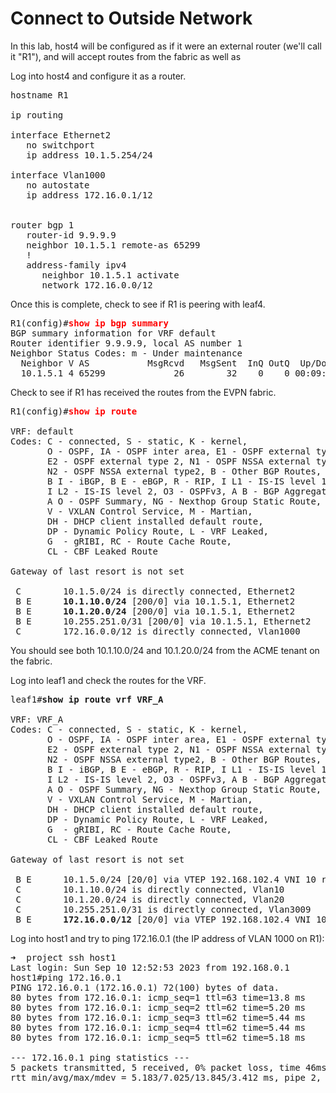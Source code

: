 # Connect to Outside Network

In this lab, host4 will be configured as if it were an external router (we'll call it "R1"), and will accept routes from the fabric as well as 


Log into host4 and configure it as a router. 

<pre>
hostname R1

ip routing

interface Ethernet2
   no switchport
   ip address 10.1.5.254/24

interface Vlan1000
   no autostate
   ip address 172.16.0.1/12


router bgp 1
   router-id 9.9.9.9
   neighbor 10.1.5.1 remote-as 65299
   !
   address-family ipv4
      neighbor 10.1.5.1 activate
      network 172.16.0.0/12
</pre>

Once this is complete, check to see if R1 is peering with leaf4. 

<pre>
R1(config)#<b><span style="color:red;">show ip bgp summary</span></b>
BGP summary information for VRF default
Router identifier 9.9.9.9, local AS number 1
Neighbor Status Codes: m - Under maintenance
  Neighbor V AS           MsgRcvd   MsgSent  InQ OutQ  Up/Down State   PfxRcd PfxAcc
  10.1.5.1 4 65299             26        32    0    0 00:09:21 Estab   5      5
</pre>

Check to see if R1 has received the routes from the EVPN fabric. 

<pre>
R1(config)#<b><span style="color:red;">show ip route</b></span>

VRF: default
Codes: C - connected, S - static, K - kernel, 
       O - OSPF, IA - OSPF inter area, E1 - OSPF external type 1,
       E2 - OSPF external type 2, N1 - OSPF NSSA external type 1,
       N2 - OSPF NSSA external type2, B - Other BGP Routes,
       B I - iBGP, B E - eBGP, R - RIP, I L1 - IS-IS level 1,
       I L2 - IS-IS level 2, O3 - OSPFv3, A B - BGP Aggregate,
       A O - OSPF Summary, NG - Nexthop Group Static Route,
       V - VXLAN Control Service, M - Martian,
       DH - DHCP client installed default route,
       DP - Dynamic Policy Route, L - VRF Leaked,
       G  - gRIBI, RC - Route Cache Route,
       CL - CBF Leaked Route

Gateway of last resort is not set

 C        10.1.5.0/24 is directly connected, Ethernet2
 B E      <b>10.1.10.0/24</b> [200/0] via 10.1.5.1, Ethernet2
 B E      <b>10.1.20.0/24</b> [200/0] via 10.1.5.1, Ethernet2
 B E      10.255.251.0/31 [200/0] via 10.1.5.1, Ethernet2
 C        172.16.0.0/12 is directly connected, Vlan1000
</pre>

You should see both 10.1.10.0/24 and 10.1.20.0/24 from the ACME tenant on the fabric. 

Log into leaf1 and check the routes for the VRF. 

<pre>
leaf1#<b>show ip route vrf VRF_A </b>

VRF: VRF_A
Codes: C - connected, S - static, K - kernel, 
       O - OSPF, IA - OSPF inter area, E1 - OSPF external type 1,
       E2 - OSPF external type 2, N1 - OSPF NSSA external type 1,
       N2 - OSPF NSSA external type2, B - Other BGP Routes,
       B I - iBGP, B E - eBGP, R - RIP, I L1 - IS-IS level 1,
       I L2 - IS-IS level 2, O3 - OSPFv3, A B - BGP Aggregate,
       A O - OSPF Summary, NG - Nexthop Group Static Route,
       V - VXLAN Control Service, M - Martian,
       DH - DHCP client installed default route,
       DP - Dynamic Policy Route, L - VRF Leaked,
       G  - gRIBI, RC - Route Cache Route,
       CL - CBF Leaked Route

Gateway of last resort is not set

 B E      10.1.5.0/24 [20/0] via VTEP 192.168.102.4 VNI 10 router-mac 00:1c:73:c4:c6:01 local-interface Vxlan1
 C        10.1.10.0/24 is directly connected, Vlan10
 C        10.1.20.0/24 is directly connected, Vlan20
 C        10.255.251.0/31 is directly connected, Vlan3009
 B E      <b>172.16.0.0/12</b> [20/0] via VTEP 192.168.102.4 VNI 10 router-mac 00:1c:73:c4:c6:01 local-interface Vxlan1
</pre>

Log into host1 and try to ping 172.16.0.1 (the IP address of VLAN 1000 on R1): 

<pre>
➜  project ssh host1
Last login: Sun Sep 10 12:52:53 2023 from 192.168.0.1
host1#ping 172.16.0.1
PING 172.16.0.1 (172.16.0.1) 72(100) bytes of data.
80 bytes from 172.16.0.1: icmp_seq=1 ttl=63 time=13.8 ms
80 bytes from 172.16.0.1: icmp_seq=2 ttl=62 time=5.20 ms
80 bytes from 172.16.0.1: icmp_seq=3 ttl=62 time=5.44 ms
80 bytes from 172.16.0.1: icmp_seq=4 ttl=62 time=5.44 ms
80 bytes from 172.16.0.1: icmp_seq=5 ttl=62 time=5.18 ms

--- 172.16.0.1 ping statistics ---
5 packets transmitted, 5 received, 0% packet loss, time 46ms
rtt min/avg/max/mdev = 5.183/7.025/13.845/3.412 ms, pipe 2, ipg/ewma 11.533/10.316 ms
</pre>